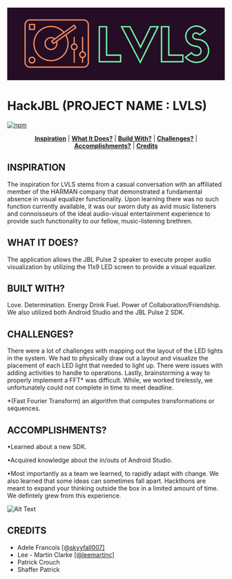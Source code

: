 <p align="center">
<img src ="https://github.com/skyyfall007/HackJBL/blob/master/LVLS.png">
</p>



# HackJBL (PROJECT NAME : LVLS)
[![npm](https://img.shields.io/badge/platform-hardware-lightgrey.svg)](https://github.com/skyyfall007/HackJBL/tree/master/Pulse2SampleAppAndroid/app)

<p align="center">
<b><a href="#inspiration">Inspiration</a></b>
|
<b><a href="#what it does?">What It Does?</a></b>
|
<b><a href="#built with?">Build With?</a></b>
|
<b><a href="#challenges?">Challenges?</a></b>
|
<b><a href="#accomplishments?">Accomplishments?</a></b>
|
<b><a href="#credits">Credits</a></b>
</p>

## INSPIRATION

The inspiration for LVLS stems from a casual conversation with an affiliated member of the HARMAN company that demonstrated a fundamental absence in visual equalizer functionality. Upon learning there was no such function currently available, it was our sworn duty as avid music listeners and connoisseurs of the ideal audio-visual entertainment experience to provide such functionality to our fellow, music-listening brethren.

## WHAT IT DOES?

The application allows the JBL Pulse 2 speaker to execute proper audio visualization by utilizing the 11x9 LED screen to provide a visual equalizer.

## BUILT WITH?

Love. Determination. Energy Drink Fuel. Power of Collaboration/Friendship.
We also utilized both Android Studio and the JBL Pulse 2 SDK.

## CHALLENGES?

There were a lot of challenges with mapping out the layout of the LED lights in the system. We had to physically draw out a layout and visualize the placement of each LED light that needed to light up. There were issues with adding activities to handle to operations. Lastly, brainstorming a way to properly implement a FFT* was difficult. While, we worked tirelessly, we unfortunately could not complete in time to meet deadline.

*(Fast Fourier Transform) an algorithm that computes transformations or sequences.

## ACCOMPLISHMENTS?

•Learned about a new SDK.

•Acquired knowledge about the in/outs of Android Studio.

•Most importantly as a team we learned, to rapidly adapt with change. We also learned that some ideas can sometimes fall apart. Hackthons are meant to expand your thinking outside the box in a limited amount of time. We defintely grew from this experience.

![Alt Text](https://media.tenor.com/images/c3cdb32a8b73ac587506339e1582c3b5/tenor.gif)

## CREDITS

* Adele Francois         [[@skyyfall007]](https://github.com/skyyfall007) 
* Lee - Martin Clarke    [[@leemartinc]](https://github.com/leemartinc)
* Patrick Crouch
* Shaffer Patrick



